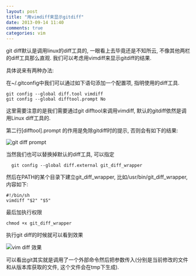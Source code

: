 ```yaml
---
layout: post
title: "用vimdiff来显示gitdiff"
date: 2013-09-14 11:40
comments: true
categories: vim
---
```


  git diff默认是调用linux的diff工具的, 一眼看上去毕竟还是不知所云, 不像其他两栏的diff工具那么直观. 我们可以考虑用vimdiff来显示gitdiff的结果.

  具体说来有两种办法:

  <!-- more -->

  在~/.gitconfig中我们可以通过如下语句添加一个配置项, 指明使用的diff工具.

    git config --global diff.tool vimdiff
    git config --global difftool.prompt No

  这里需要注意的是我们需要通过git difftool来调用vimdiff, 默认的gitdiff依然是调用Linux diff工具的.

  第二行[difftool].prompt 的作用是免除gitdiff时的提示, 否则会有如下的结果:

  ![](/images/2013/difftool-prompt.png "git diff prompt")

  当然我们也可以替换掉默认的diff工具, 可以指定

      git config --global diff.external git_diff_wrapper

  然后在PATH的某个目录下建立git_diff_wrapper, 比如/usr/bin/git_diff_wrapper, 内容如下:

    #!/bin/sh
    vimdiff "$2" "$5"

  最后加执行权限

    chmod +x git_diff_wrapper

  执行git diff的时候就可以看到效果

![](/images/2013/git-vimdiff.png "vim diff 效果")

  可以看出git其实就是调用了一个外部命令然后把参数传入(分别是当前修改的文件和从版本库获取的文件, 这个文件会在tmp下生成).


